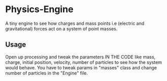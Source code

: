 # Physics-Engine
A tiny engine to see how charges and mass points i.e (electric and gravitational) forces act on a system of point masses.
## Usage
Open up processing and tweak the parameters IN THE CODE like mass, charge, initial position, velocity, number of particles to see how the system would behave. You have to tweak params in "masses" class and change number of particles in the "Engine" file.
